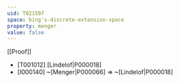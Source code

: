 ```yaml
---
uid: T021597
space: bing's-discrete-extension-space
property: menger
value: false
---
```

[[Proof]]

* [T001012] [Lindelof|P000018]
* [I000140] ~[Menger|P000066] => ~[Lindelof|P000018]

